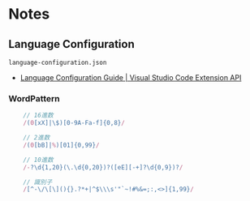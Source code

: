 # Notes

## Language Configuration

`language-configuration.json`

- [Language Configuration Guide | Visual Studio Code Extension API](https://code.visualstudio.com/api/language-extensions/language-configuration-guide)

### WordPattern

```js
    // 16進数
    /(0[xX]|\$)[0-9A-Fa-f]{0,8}/

    // 2進数
    /(0[bB]|%)[01]{0,99}/

    // 10進数
    /-?\d{1,20}(\.\d{0,20})?([eE][-+]?\d{0,9})?/

    // 識別子
    /[^-\/\[\](){}.?*+|^$\\\s'"`~!#%&=;:,<>]{1,99}/
```
